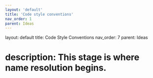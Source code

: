 ```yaml
---
layout: 'default'
title: 'Code style conventions'
nav_order: 1
parent: Ideas
---
```



layout: default
title: Code Style Conventions
nav_order: 7
parent: Ideas

# description: This stage is where name resolution begins.

